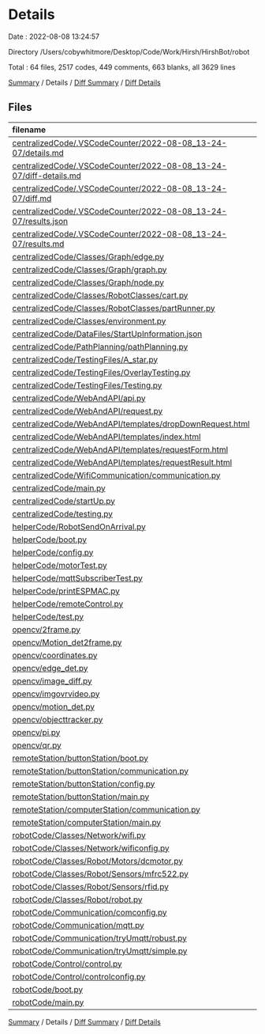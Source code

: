 # Details

Date : 2022-08-08 13:24:57

Directory /Users/cobywhitmore/Desktop/Code/Work/Hirsh/HirshBot/robot

Total : 64 files,  2517 codes, 449 comments, 663 blanks, all 3629 lines

[Summary](results.md) / Details / [Diff Summary](diff.md) / [Diff Details](diff-details.md)

## Files
| filename | language | code | comment | blank | total |
| :--- | :--- | ---: | ---: | ---: | ---: |
| [centralizedCode/.VSCodeCounter/2022-08-08_13-24-07/details.md](/centralizedCode/.VSCodeCounter/2022-08-08_13-24-07/details.md) | Markdown | 30 | 0 | 6 | 36 |
| [centralizedCode/.VSCodeCounter/2022-08-08_13-24-07/diff-details.md](/centralizedCode/.VSCodeCounter/2022-08-08_13-24-07/diff-details.md) | Markdown | 9 | 0 | 6 | 15 |
| [centralizedCode/.VSCodeCounter/2022-08-08_13-24-07/diff.md](/centralizedCode/.VSCodeCounter/2022-08-08_13-24-07/diff.md) | Markdown | 12 | 0 | 7 | 19 |
| [centralizedCode/.VSCodeCounter/2022-08-08_13-24-07/results.json](/centralizedCode/.VSCodeCounter/2022-08-08_13-24-07/results.json) | JSON | 1 | 0 | 0 | 1 |
| [centralizedCode/.VSCodeCounter/2022-08-08_13-24-07/results.md](/centralizedCode/.VSCodeCounter/2022-08-08_13-24-07/results.md) | Markdown | 25 | 0 | 7 | 32 |
| [centralizedCode/Classes/Graph/edge.py](/centralizedCode/Classes/Graph/edge.py) | Python | 15 | 0 | 3 | 18 |
| [centralizedCode/Classes/Graph/graph.py](/centralizedCode/Classes/Graph/graph.py) | Python | 28 | 0 | 4 | 32 |
| [centralizedCode/Classes/Graph/node.py](/centralizedCode/Classes/Graph/node.py) | Python | 10 | 0 | 1 | 11 |
| [centralizedCode/Classes/RobotClasses/cart.py](/centralizedCode/Classes/RobotClasses/cart.py) | Python | 19 | 4 | 5 | 28 |
| [centralizedCode/Classes/RobotClasses/partRunner.py](/centralizedCode/Classes/RobotClasses/partRunner.py) | Python | 28 | 4 | 7 | 39 |
| [centralizedCode/Classes/environment.py](/centralizedCode/Classes/environment.py) | Python | 130 | 29 | 25 | 184 |
| [centralizedCode/DataFiles/StartUpInformation.json](/centralizedCode/DataFiles/StartUpInformation.json) | JSON | 147 | 0 | 35 | 182 |
| [centralizedCode/PathPlanning/pathPlanning.py](/centralizedCode/PathPlanning/pathPlanning.py) | Python | 91 | 62 | 21 | 174 |
| [centralizedCode/TestingFiles/A_star.py](/centralizedCode/TestingFiles/A_star.py) | Python | 19 | 0 | 8 | 27 |
| [centralizedCode/TestingFiles/OverlayTesting.py](/centralizedCode/TestingFiles/OverlayTesting.py) | Python | 39 | 3 | 12 | 54 |
| [centralizedCode/TestingFiles/Testing.py](/centralizedCode/TestingFiles/Testing.py) | Python | 24 | 4 | 8 | 36 |
| [centralizedCode/WebAndAPI/api.py](/centralizedCode/WebAndAPI/api.py) | Python | 56 | 22 | 33 | 111 |
| [centralizedCode/WebAndAPI/request.py](/centralizedCode/WebAndAPI/request.py) | Python | 11 | 0 | 1 | 12 |
| [centralizedCode/WebAndAPI/templates/dropDownRequest.html](/centralizedCode/WebAndAPI/templates/dropDownRequest.html) | HTML | 34 | 0 | 0 | 34 |
| [centralizedCode/WebAndAPI/templates/index.html](/centralizedCode/WebAndAPI/templates/index.html) | HTML | 17 | 0 | 0 | 17 |
| [centralizedCode/WebAndAPI/templates/requestForm.html](/centralizedCode/WebAndAPI/templates/requestForm.html) | HTML | 24 | 0 | 0 | 24 |
| [centralizedCode/WebAndAPI/templates/requestResult.html](/centralizedCode/WebAndAPI/templates/requestResult.html) | HTML | 14 | 0 | 0 | 14 |
| [centralizedCode/WifiCommunication/communication.py](/centralizedCode/WifiCommunication/communication.py) | Python | 46 | 24 | 25 | 95 |
| [centralizedCode/main.py](/centralizedCode/main.py) | Python | 49 | 7 | 14 | 70 |
| [centralizedCode/startUp.py](/centralizedCode/startUp.py) | Python | 36 | 1 | 5 | 42 |
| [centralizedCode/testing.py](/centralizedCode/testing.py) | Python | 13 | 3 | 5 | 21 |
| [helperCode/RobotSendOnArrival.py](/helperCode/RobotSendOnArrival.py) | Python | 15 | 0 | 3 | 18 |
| [helperCode/boot.py](/helperCode/boot.py) | Python | 18 | 3 | 4 | 25 |
| [helperCode/config.py](/helperCode/config.py) | Python | 3 | 0 | 3 | 6 |
| [helperCode/motorTest.py](/helperCode/motorTest.py) | Python | 13 | 0 | 3 | 16 |
| [helperCode/mqttSubscriberTest.py](/helperCode/mqttSubscriberTest.py) | Python | 35 | 0 | 6 | 41 |
| [helperCode/printESPMAC.py](/helperCode/printESPMAC.py) | Python | 6 | 1 | 1 | 8 |
| [helperCode/remoteControl.py](/helperCode/remoteControl.py) | Python | 32 | 4 | 16 | 52 |
| [helperCode/test.py](/helperCode/test.py) | Python | 1 | 0 | 2 | 3 |
| [opencv/2frame.py](/opencv/2frame.py) | Python | 51 | 8 | 14 | 73 |
| [opencv/Motion_det2frame.py](/opencv/Motion_det2frame.py) | Python | 118 | 30 | 26 | 174 |
| [opencv/coordinates.py](/opencv/coordinates.py) | Python | 26 | 15 | 14 | 55 |
| [opencv/edge_det.py](/opencv/edge_det.py) | Python | 18 | 14 | 14 | 46 |
| [opencv/image_diff.py](/opencv/image_diff.py) | Python | 37 | 15 | 11 | 63 |
| [opencv/imgovrvideo.py](/opencv/imgovrvideo.py) | Python | 18 | 5 | 8 | 31 |
| [opencv/motion_det.py](/opencv/motion_det.py) | Python | 44 | 31 | 21 | 96 |
| [opencv/objecttracker.py](/opencv/objecttracker.py) | Python | 56 | 18 | 16 | 90 |
| [opencv/pi.py](/opencv/pi.py) | Python | 55 | 4 | 20 | 79 |
| [opencv/qr.py](/opencv/qr.py) | Python | 21 | 5 | 9 | 35 |
| [remoteStation/buttonStation/boot.py](/remoteStation/buttonStation/boot.py) | Python | 18 | 3 | 4 | 25 |
| [remoteStation/buttonStation/communication.py](/remoteStation/buttonStation/communication.py) | Python | 32 | 0 | 3 | 35 |
| [remoteStation/buttonStation/config.py](/remoteStation/buttonStation/config.py) | Python | 3 | 0 | 3 | 6 |
| [remoteStation/buttonStation/main.py](/remoteStation/buttonStation/main.py) | Python | 29 | 0 | 5 | 34 |
| [remoteStation/computerStation/communication.py](/remoteStation/computerStation/communication.py) | Python | 42 | 1 | 6 | 49 |
| [remoteStation/computerStation/main.py](/remoteStation/computerStation/main.py) | Python | 43 | 12 | 11 | 66 |
| [robotCode/Classes/Network/wifi.py](/robotCode/Classes/Network/wifi.py) | Python | 15 | 0 | 6 | 21 |
| [robotCode/Classes/Network/wificonfig.py](/robotCode/Classes/Network/wificonfig.py) | Python | 2 | 0 | 0 | 2 |
| [robotCode/Classes/Robot/Motors/dcmotor.py](/robotCode/Classes/Robot/Motors/dcmotor.py) | Python | 17 | 0 | 6 | 23 |
| [robotCode/Classes/Robot/Sensors/mfrc522.py](/robotCode/Classes/Robot/Sensors/mfrc522.py) | Python | 235 | 10 | 64 | 309 |
| [robotCode/Classes/Robot/Sensors/rfid.py](/robotCode/Classes/Robot/Sensors/rfid.py) | Python | 18 | 17 | 5 | 40 |
| [robotCode/Classes/Robot/robot.py](/robotCode/Classes/Robot/robot.py) | Python | 53 | 9 | 23 | 85 |
| [robotCode/Communication/comconfig.py](/robotCode/Communication/comconfig.py) | Python | 6 | 5 | 1 | 12 |
| [robotCode/Communication/mqtt.py](/robotCode/Communication/mqtt.py) | Python | 60 | 40 | 18 | 118 |
| [robotCode/Communication/tryUmqtt/robust.py](/robotCode/Communication/tryUmqtt/robust.py) | Python | 47 | 2 | 10 | 59 |
| [robotCode/Communication/tryUmqtt/simple.py](/robotCode/Communication/tryUmqtt/simple.py) | Python | 178 | 11 | 18 | 207 |
| [robotCode/Control/control.py](/robotCode/Control/control.py) | Python | 101 | 2 | 29 | 132 |
| [robotCode/Control/controlconfig.py](/robotCode/Control/controlconfig.py) | Python | 8 | 0 | 0 | 8 |
| [robotCode/boot.py](/robotCode/boot.py) | Python | 11 | 0 | 3 | 14 |
| [robotCode/main.py](/robotCode/main.py) | Python | 105 | 21 | 19 | 145 |

[Summary](results.md) / Details / [Diff Summary](diff.md) / [Diff Details](diff-details.md)